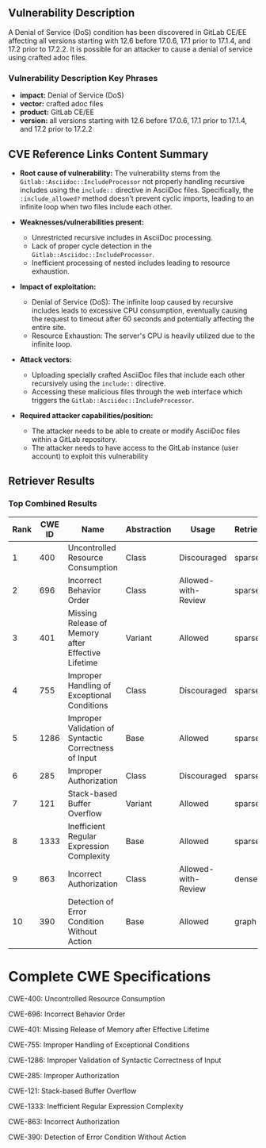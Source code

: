 ## Vulnerability Description
A Denial of Service (DoS) condition has been discovered in GitLab CE/EE affecting all versions starting with 12.6 before 17.0.6, 17.1 prior to 17.1.4, and 17.2 prior to 17.2.2. It is possible for an attacker to cause a denial of service using crafted adoc files.

### Vulnerability Description Key Phrases
- **impact:** Denial of Service (DoS)
- **vector:** crafted adoc files
- **product:** GitLab CE/EE
- **version:** all versions starting with 12.6 before 17.0.6, 17.1 prior to 17.1.4, and 17.2 prior to 17.2.2

## CVE Reference Links Content Summary
- **Root cause of vulnerability:** The vulnerability stems from the `Gitlab::Asciidoc::IncludeProcessor` not properly handling recursive includes using the `include::` directive in AsciiDoc files. Specifically, the `:include_allowed?` method doesn't prevent cyclic imports, leading to an infinite loop when two files include each other.

- **Weaknesses/vulnerabilities present:**
    -  Unrestricted recursive includes in AsciiDoc processing.
    -  Lack of proper cycle detection in the `Gitlab::Asciidoc::IncludeProcessor`.
    -  Inefficient processing of nested includes leading to resource exhaustion.

- **Impact of exploitation:**
    - Denial of Service (DoS): The infinite loop caused by recursive includes leads to excessive CPU consumption, eventually causing the request to timeout after 60 seconds and potentially affecting the entire site.
    - Resource Exhaustion: The server's CPU is heavily utilized due to the infinite loop.

- **Attack vectors:**
    -  Uploading specially crafted AsciiDoc files that include each other recursively using the `include::` directive.
    -  Accessing these malicious files through the web interface which triggers the `Gitlab::Asciidoc::IncludeProcessor`.

- **Required attacker capabilities/position:**
    - The attacker needs to be able to create or modify AsciiDoc files within a GitLab repository.
    - The attacker needs to have access to the GitLab instance (user account) to exploit this vulnerability

## Retriever Results

### Top Combined Results

| Rank | CWE ID | Name | Abstraction | Usage  | Retrievers | Individual Scores |
|------|--------|------|-------------|-------|------------|-------------------|
| 1 | 400 | Uncontrolled Resource Consumption | Class | Discouraged | sparse | 0.130 |
| 2 | 696 | Incorrect Behavior Order | Class | Allowed-with-Review | sparse | 0.126 |
| 3 | 401 | Missing Release of Memory after Effective Lifetime | Variant | Allowed | sparse | 0.119 |
| 4 | 755 | Improper Handling of Exceptional Conditions | Class | Discouraged | sparse | 0.118 |
| 5 | 1286 | Improper Validation of Syntactic Correctness of Input | Base | Allowed | sparse | 0.115 |
| 6 | 285 | Improper Authorization | Class | Discouraged | sparse | 0.114 |
| 7 | 121 | Stack-based Buffer Overflow | Variant | Allowed | sparse | 0.114 |
| 8 | 1333 | Inefficient Regular Expression Complexity | Base | Allowed | sparse | 0.114 |
| 9 | 863 | Incorrect Authorization | Class | Allowed-with-Review | dense | 0.500 |
| 10 | 390 | Detection of Error Condition Without Action | Base | Allowed | graph | 0.003 |



# Complete CWE Specifications

CWE-400: Uncontrolled Resource Consumption

CWE-696: Incorrect Behavior Order

CWE-401: Missing Release of Memory after Effective Lifetime

CWE-755: Improper Handling of Exceptional Conditions

CWE-1286: Improper Validation of Syntactic Correctness of Input

CWE-285: Improper Authorization

CWE-121: Stack-based Buffer Overflow

CWE-1333: Inefficient Regular Expression Complexity

CWE-863: Incorrect Authorization

CWE-390: Detection of Error Condition Without Action